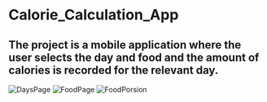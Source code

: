 # Calorie_Calculation_App
## The project is a mobile application where the user selects the day and food and the amount of calories is recorded for the relevant day.
![DaysPage](https://github.com/muhammedgmbsg/Calories-App/assets/95706061/9ef8d7fd-636d-49d0-8eaf-90c000b0cfb6)
![FoodPage](https://github.com/muhammedgmbsg/Calories-App/assets/95706061/12b6321b-2df1-4404-863f-a1b04493c170)
![FoodPorsion](https://github.com/muhammedgmbsg/Calories-App/assets/95706061/805afe9e-c1ca-482e-b77a-f5147d6a2a19)




